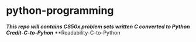 # python-programming


***This repo will contains CS50x problem sets written C converted to Python***
***​Credit-C-to-Pyhon***
**Readability-C-to-Python 
